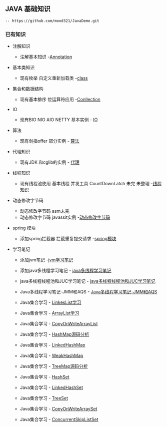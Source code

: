 ## JAVA 基础知识
    -- https://github.com/mood321/JavaDemo.git
    
   ### 已有知识
   +  注解知识 
        - 注解基本知识
            -[Annotation](https://github.com/mood321/JavaDemo/tree/master/src/main/java/Annotation "创作你的创作")
   
   +   基本类知识
        - 现有枚举 自定义重新加载类
             -[class](https://github.com/mood321/JavaDemo/tree/master/src/main/java/clazz "创作你的创作")
   
   +   集合和数据结构
        -  现有基本排序 位运算符应用
            -[Conllection](https://github.com/mood321/JavaDemo/tree/master/src/main/java/Conllection "创作你的创作")
   
   + IO
        - 现有BIO NIO AIO  NETTY 基本实例
                 - [IO](https://github.com/mood321/JavaDemo/tree/master/src/main/java/IO "创作你的创作")
   
   + 算法
       - 现有剑指offer 部分实例
             - [算法](https://github.com/mood321/JavaDemo/tree/master/src/main/java/offer "创作你的创作")
   
   +   代理知识
       - 现有JDK 和cglib的实例
             - [代理](https://github.com/mood321/JavaDemo/tree/master/src/main/java/proxy "创作你的创作")
   
   +   线程知识
       - 现有线程池使用 基本线程 并发工具 CountDownLatch 未完 未整理
            -[线程知识](https://github.com/mood321/JavaDemo/tree/master/src/main/java/ThreadPool "创作你的创作")
   
   +   动态修改字节码
       - 动态修改字节码  asm未完  
       - 动态修改字节码 javassit实例
            -[动态修改字节码](https://github.com/mood321/JavaDemo/tree/master/src/main/java/dynamic "创作你的创作")
            
   +   spring 模块
        - 添加spring拦截器 拦截重复提交请求
              -[spring模块](https://github.com/mood321/JavaDemo/tree/master/src/main/java/spring "spring")
                       
   +   学习笔记
        - 添加jvm笔记
              -[jvm学习笔记](https://github.com/mood321/JavaDemo/blob/master/src/main/resources/note/JVM%E5%AD%A6%E4%B9%A0%E7%AC%94%E8%AE%B0.md)
        - 添加java多线程学习笔记
              - [java多线程学习笔记](https://github.com/mood321/JavaDemo/blob/master/src/main/resources/note/Java多线程学习笔记-多线程.md)
                       
        - java多线程线程池和JUC学习笔记
              - [java多线程线程池和JUC学习笔记](https://github.com/mood321/JavaDemo/blob/master/src/main/resources/note/Java多线程学习笔记-线程池.md)
                       
        - Java多线程学习笔记-JMM和AQS
              - [Java多线程学习笔记-JMM和AQS](https://github.com/mood321/JavaDemo/blob/master/src/main/resources/note/Java多线程学习笔记--JMM和AQS.md)
        - Java集合学习
              - [LinkesList学习](https://github.com/mood321/JavaDemo/blob/master/src/main/resources/note/conllection/LinkedList源码学习.md)
                       
        - Java集合学习
              - [ArrayList学习](https://github.com/mood321/JavaDemo/blob/master/src/main/resources/note/conllection/ArrayList学习.md)
                       
        - Java集合学习
              - [CopyOnWriteArrayList](https://github.com/mood321/JavaDemo/blob/master/src/main/resources/note/conllection/CopyOnWriteArrayList.md)
                       
        - Java集合学习
              - [HashMap源码分析](https://github.com/mood321/JavaDemo/blob/master/src/main/resources/note/conllection/HashMap源码分析.md)
        - Java集合学习
              - [LinkedHashMap](https://github.com/mood321/JavaDemo/blob/master/src/main/resources/note/conllection/LinkedHashMap.md)
        - Java集合学习
              - [WeakHashMap](https://github.com/mood321/JavaDemo/blob/master/src/main/resources/note/conllection/WeakHashMap.md)
        - Java集合学习
              - [TreeMap源码分析](https://github.com/mood321/JavaDemo/blob/master/src/main/resources/note/conllection/TreeMap源码分析.md)
        - Java集合学习
              - [HashSet](https://github.com/mood321/JavaDemo/blob/master/src/main/resources/note/conllection/HashSet.md)
        - Java集合学习
              - [LinkedHashSet](https://github.com/mood321/JavaDemo/blob/master/src/main/resources/note/conllection/LinkedHashSet.md)
        - Java集合学习
              - [TreeSet](https://github.com/mood321/JavaDemo/blob/master/src/main/resources/note/conllection/TreeSet.md)
        - Java集合学习
              - [CopyOnWriteArraySet](https://github.com/mood321/JavaDemo/blob/master/src/main/resources/note/conllection/CopyOnWriteArraySet.md)
        - Java集合学习
              - [ConcurrentSkipListSet](https://github.com/mood321/JavaDemo/blob/master/src/main/resources/note/conllection/ConcurrentSkipListSet.md)
                       
   